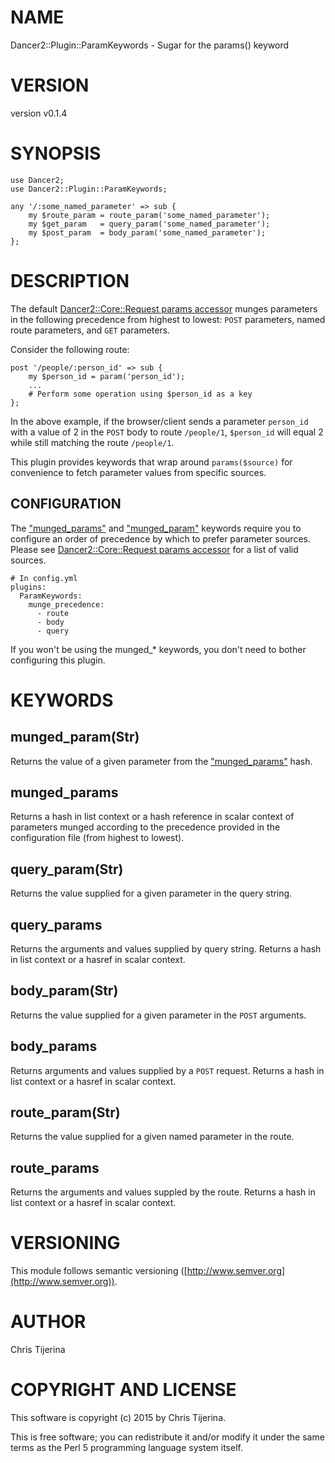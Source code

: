 # NAME

Dancer2::Plugin::ParamKeywords - Sugar for the params() keyword

# VERSION

version v0.1.4

# SYNOPSIS

    use Dancer2;
    use Dancer2::Plugin::ParamKeywords;

    any '/:some_named_parameter' => sub {
        my $route_param = route_param('some_named_parameter');
        my $get_param   = query_param('some_named_parameter');
        my $post_param  = body_param('some_named_parameter');
    };

# DESCRIPTION

The default [Dancer2::Core::Request params
accessor](https://metacpan.org/pod/Dancer2::Core::Request#params-source)
munges parameters in the following precedence from
highest to lowest: `POST` parameters, named route parameters,
and `GET` parameters.

Consider the following route:

    post '/people/:person_id' => sub {
        my $person_id = param('person_id');
        ...
        # Perform some operation using $person_id as a key
    };

In the above example, if the browser/client sends a parameter
`person_id` with a value of 2 in the `POST` body to route `/people/1`,
`$person_id` will equal 2 while still matching the route `/people/1`.

This plugin provides keywords that wrap around `params($source)`
for convenience to fetch parameter values from specific sources.

## CONFIGURATION

The ["munged\_params"](#munged_params) and ["munged\_param"](#munged_param) keywords require you to configure an order of
precedence by which to prefer parameter sources.  Please see 
[Dancer2::Core::Request params accessor](https://metacpan.org/pod/Dancer2::Core::Request#params-source)
for a list of valid sources.

    # In config.yml
    plugins:
      ParamKeywords:
        munge_precedence:
          - route
          - body
          - query

If you won't be using the munged\_\* keywords, you don't need to bother configuring
this plugin.

# KEYWORDS

## munged\_param(Str)

Returns the value of a given parameter from the ["munged\_params"](#munged_params) hash.

## munged\_params

Returns a hash in list context or a hash reference in scalar context of
parameters munged according to the precedence provided in the configuration
file (from highest to lowest).

## query\_param(Str)

Returns the value supplied for a given parameter in the query string.

## query\_params

Returns the arguments and values supplied by query string. Returns a hash in list context or a hasref in scalar context.

## body\_param(Str)

Returns the value supplied for a given parameter in the `POST` arguments.

## body\_params

Returns arguments and values supplied by a `POST` request.  Returns a hash in list context or a hasref in scalar context.

## route\_param(Str)

Returns the value supplied for a given named parameter in the route.

## route\_params

Returns the arguments and values suppled by the route. Returns a hash in list context or a hasref in scalar context.

# VERSIONING

This module follows semantic versioning ([http://www.semver.org](http://www.semver.org)).

# AUTHOR

Chris Tijerina

# COPYRIGHT AND LICENSE

This software is copyright (c) 2015 by Chris Tijerina.

This is free software; you can redistribute it and/or modify it under
the same terms as the Perl 5 programming language system itself.
